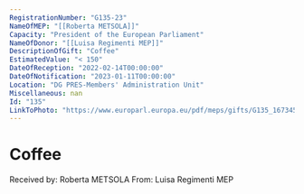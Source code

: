 ```yaml
---
RegistrationNumber: "G135-23"
NameOfMEP: "[[Roberta METSOLA]]"
Capacity: "President of the European Parliament"
NameOfDonor: "[[Luisa Regimenti MEP]]"
DescriptionOfGift: "Coffee"
EstimatedValue: "< 150"
DateOfReception: "2022-02-14T00:00:00"
DateOfNotification: "2023-01-11T00:00:00"
Location: "DG PRES-Members' Administration Unit"
Miscellaneous: nan
Id: "135"
LinkToPhoto: "https://www.europarl.europa.eu/pdf/meps/gifts/G135_1673458061132.jpg#"
---
```


# Coffee

Received by: Roberta METSOLA
From: Luisa Regimenti MEP

